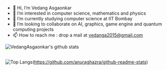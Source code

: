- 👋 Hi, I’m Vedang Asgaonkar
- 👀 I’m interested in computer science, mathematics and physics
- 🌱 I’m currently studying computer science at IIT Bombay
- 💞️ I’m looking to collaborate on AI, graphics, game engine and quantum computing projects
- 📫 How to reach me : drop a mail at vedanga2015@gmail.com

![VedangAsgaonkar's github stats](https://github-readme-stats.vercel.app/api?username=VedangAsgaonkar&show_icons=true&theme=tokyonight)
<br></br>

![Top Langs](https://github-readme-stats.vercel.app/api/top-langs/?username=VedangAsgaonkar&langs_count=8&theme=tokyonight)(https://github.com/anuraghazra/github-readme-stats)
<!---
VedangAsgaonkar/VedangAsgaonkar is a ✨ special ✨ repository because its `README.md` (this file) appears on your GitHub profile.
You can click the Preview link to take a look at your changes.
--->


